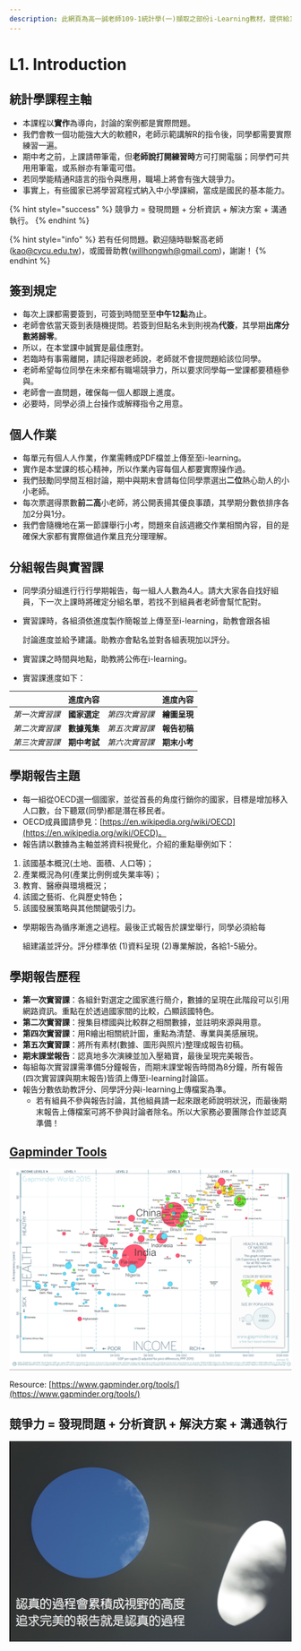 ```yaml
---
description: 此網頁為高一誠老師109-1統計學(一)擷取之部份i-Learning教材，提供給109-2新加入的修課同學們使用。
---
```


# L1. Introduction

## 統計學課程主軸

* 本課程以**實作**為導向，討論的案例都是實際問題。
* 我們會教一個功能強⼤大的軟體R，老師示範講解R的指令後，同學都需要實際練習⼀遍。
* 期中考之前，上課請帶筆電，但**老師說打開練習時**方可打開電腦；同學們可共⽤用筆電，或系辦亦有筆電可借。
* 若同學能精通R語⾔的指令與應用，職場上將會有強⼤競爭⼒。
* 事實上，有些國家已將學習寫程式納入中⼩學課綱，當成是國⺠的基本能⼒。

{% hint style="success" %}
競爭⼒ = 發現問題 + 分析資訊 + 解決方案 + 溝通執⾏。
{% endhint %}

{% hint style="info" %}
 若有任何問題。歡迎隨時聯繫高老師\(kao@cycu.edu.tw\)，或國晉助教\(willhongwh@gmail.com\)，謝謝！
{% endhint %}

## 簽到規定

* 每次上課都需要簽到，可簽到時間⾄至**中午12點**為⽌。
* 老師會依當天簽到表隨機提問。若簽到但點名未到則視為**代簽**，其學期**出席分數將歸零**。
* 所以，在本堂課中誠實是最佳應對。
* 若臨時有事需離開，請記得跟老師說，老師就不會提問題給該位同學。
* 老師希望每位同學在未來都有職場競爭力，所以要求同學每⼀堂課都要積極參與。
* 老師會一直問題，確保每一個人都跟上進度。
* 必要時，同學必須上台操作或解釋指令之用意。

## 個人作業

* 每單元有個⼈人作業，作業需轉成PDF檔並上傳⾄至i-learning。
* 實作是本堂課的核⼼精神，所以作業內容每個人都要實際操作過。
* 我們⿎勵同學間互相討論，期中與期末會請每位同學票選出**二位**熱⼼助⼈的⼩小老師。
* 每次票選得票數**前⼆高**小老師，將公開表揚其優良事蹟，其學期分數依排序各加2分與1分。
* 我們會隨機地在第⼀節課舉行⼩考，問題來自該週繳交作業相關內容，目的是確保大家都有實際做過作業且充分理理解。

## 分組報告與實習課

* 同學須分組進⾏行行學期報告，每一組⼈人數為4⼈。請⼤大家各⾃找好組員，下⼀次上課時將確定分組名單，若找不到組員者老師會幫忙配對。
* 實習課時，各組須依進度製作簡報並上傳⾄至i-learning，助教會跟各組

  討論進度並給予建議。助教亦會點名並對各組表現加以評分。

* 實習課之時間與地點，助教將公佈在i-learning。
* 實習課進度如下：

|  | **進度內容** |  | **進度內容** |
| :---: | :---: | :---: | :---: |
| _第一次實習課_ | **國家選定** | _第四次實習課_ | **繪圖呈現** |
| _第二次實習課_ | **數據蒐集** | _第五次實習課_ | **報告初稿** |
| _第三次實習課_ | **期中考試** | _第六次實習課_ | **期末小考** |

## 學期報告主題

* 每一組從OECD選一個國家，並從首長的角度行銷你的國家，目標是增加移入⼈口數，台下聽眾\(同學\)都是潛在移民者。
* OECD成員國請參⾒：[https://en.wikipedia.org/wiki/OECD](https://en.wikipedia.org/wiki/OECD)。
* 報告請以數據為主軸並將資料視覺化，介紹的重點舉例如下：

1. 該國基本概況\(土地、面積、⼈口等\)；
2. 產業概況為何\(產業比例例或失業率等\)；
3. 教育、醫療與環境概況；
4. 該國之藝術、化與歷史特⾊；
5. 該國發展策略與其他關鍵吸引⼒。

* 學期報告為循序漸進之過程。最後正式報告於課堂舉行，同學必須給每

  組建議並評分。評分標準依 \(1\)資料呈現 \(2\)專業解說，各給1-5級分。

## 學期報告歷程

* **第一次實習課**：各組針對選定之國家進行簡介，數據的呈現在此階段可以引⽤網路資訊。重點在於透過國家間的比較，凸顯該國特色。
* **第二次實習課**：搜集⽬標國與比較群之相關數據，並註明來源與用意。
* **第四次實習課**：⽤R繪出相關統計圖，重點為清楚、專業與美感展現。
* **第五次實習課**：將所有素材\(數據、圖形與照片\)整理成報告初稿。
* **期末課堂報告**：認真地多次演練並加入壓箱寶，最後呈現完美報告。
* 每組每次實習課需準備5分鐘報告，⽽期末課堂報告時間為8分鐘，所有報告\(四次實習課與期末報告\)皆須上傳⾄i-learning討論區。
* 報告分數依助教評分、同學評分與i-learning上傳檔案為準。
  * 若有組員不參與報告討論，其他組員請一起來跟老師說明狀況，而最後期末報告上傳檔案可將不參與討論者除名。所以⼤家務必要團隊合作並認真準備！

## [Gapminder Tools](https://www.gapminder.org/tools/)

![&#x25B2;Gapminder Tools](.gitbook/assets/jie-tu-20210221-14.30.59.png)

Resource: [https://www.gapminder.org/tools/](https://www.gapminder.org/tools/)

## 競爭⼒ = 發現問題 + 分析資訊 + 解決方案 + 溝通執⾏

![](.gitbook/assets/jie-tu-20210221-14.41.51.png)

